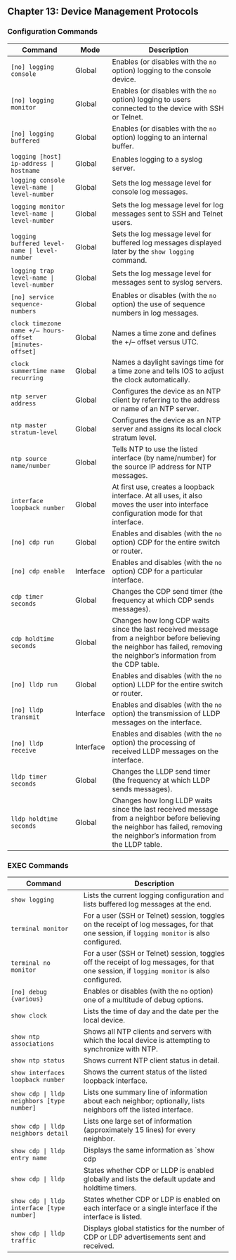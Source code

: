 ## Chapter 13: Device Management Protocols

### Configuration Commands

| Command | Mode | Description |
|---|---|---|
| `[no] logging console` | Global | Enables (or disables with the `no` option) logging to the console device. |
| `[no] logging monitor` | Global | Enables (or disables with the `no` option) logging to users connected to the device with SSH or Telnet. |
| `[no] logging buffered` | Global | Enables (or disables with the `no` option) logging to an internal buffer. |
| `logging [host] ip-address \| hostname` | Global | Enables logging to a syslog server. |
| `logging console level-name \| level-number` | Global | Sets the log message level for console log messages. |
| `logging monitor level-name \| level-number` | Global | Sets the log message level for log messages sent to SSH and Telnet users. |
| `logging buffered level-name \| level-number` | Global | Sets the log message level for buffered log messages displayed later by the `show logging` command. |
| `logging trap level-name \| level-number` | Global | Sets the log message level for messages sent to syslog servers. |
| `[no] service sequence-numbers` | Global | Enables or disables (with the `no` option) the use of sequence numbers in log messages. |
| `clock timezone name +/– hours-offset [minutes-offset]` | Global | Names a time zone and defines the +/– offset versus UTC. |
| `clock summertime name recurring` | Global | Names a daylight savings time for a time zone and tells IOS to adjust the clock automatically. |
| `ntp server address` | Global | Configures the device as an NTP client by referring to the address or name of an NTP server. |
| `ntp master stratum-level` | Global | Configures the device as an NTP server and assigns its local clock stratum level. |
| `ntp source name/number` | Global | Tells NTP to use the listed interface (by name/number) for the source IP address for NTP messages. |
| `interface loopback number` | Global | At first use, creates a loopback interface. At all uses, it also moves the user into interface configuration mode for that interface. |
| `[no] cdp run` | Global | Enables and disables (with the `no` option) CDP for the entire switch or router. |
| `[no] cdp enable` | Interface | Enables and disables (with the `no` option) CDP for a particular interface. |
| `cdp timer seconds` | Global | Changes the CDP send timer (the frequency at which CDP sends messages). |
| `cdp holdtime seconds` | Global | Changes how long CDP waits since the last received message from a neighbor before believing the neighbor has failed, removing the neighbor’s information from the CDP table. |
| `[no] lldp run` | Global | Enables and disables (with the `no` option) LLDP for the entire switch or router. |
| `[no] lldp transmit` | Interface | Enables and disables (with the `no` option) the transmission of LLDP messages on the interface. |
| `[no] lldp receive` | Interface | Enables and disables (with the `no` option) the processing of received LLDP messages on the interface. |
| `lldp timer seconds` | Global | Changes the LLDP send timer (the frequency at which LLDP sends messages). |
| `lldp holdtime seconds` | Global | Changes how long LLDP waits since the last received message from a neighbor before believing the neighbor has failed, removing the neighbor’s information from the LLDP table. |


### EXEC Commands

| Command | Description |
|---|---|
| `show logging` | Lists the current logging configuration and lists buffered log messages at the end. |
| `terminal monitor` | For a user (SSH or Telnet) session, toggles on the receipt of log messages, for that one session, if `logging monitor` is also configured. |
| `terminal no monitor` | For a user (SSH or Telnet) session, toggles off the receipt of log messages, for that one session, if `logging monitor` is also configured. |
| `[no] debug {various}` | Enables or disables (with the `no` option) one of a multitude of debug options. |
| `show clock` | Lists the time of day and the date per the local device. |
| `show ntp associations` | Shows all NTP clients and servers with which the local device is attempting to synchronize with NTP. |
| `show ntp status` | Shows current NTP client status in detail. |
| `show interfaces loopback number` | Shows the current status of the listed loopback interface. |
| `show cdp \| lldp neighbors [type number]` | Lists one summary line of information about each neighbor; optionally, lists neighbors off the listed interface. |
| `show cdp \| lldp neighbors detail` | Lists one large set of information (approximately 15 lines) for every neighbor. |
| `show cdp \| lldp entry name` | Displays the same information as `show cdp|lldp neighbors detail` but only for the named neighbor. |
| `show cdp \| lldp` | States whether CDP or LLDP is enabled globally and lists the default update and holdtime timers. |
| `show cdp \| lldp interface [type number]` | States whether CDP or LDP is enabled on each interface or a single interface if the interface is listed. |
| `show cdp \| lldp traffic` | Displays global statistics for the number of CDP or LDP advertisements sent and received. |
